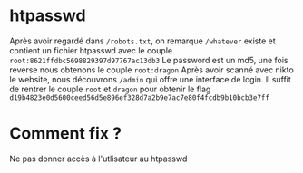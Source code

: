 # htpasswd

Après avoir regardé dans `/robots.txt`, on remarque `/whatever` existe et contient un fichier htpasswd avec le couple `root:8621ffdbc5698829397d97767ac13db3`
Le password est un md5, une fois reverse nous obtenons le couple `root:dragon`
Après avoir scanné avec nikto le website, nous découvrons `/admin` qui offre une interface de login.
Il suffit de rentrer le couple `root` et `dragon` pour obtenir le flag `d19b4823e0d5600ceed56d5e896ef328d7a2b9e7ac7e80f4fcdb9b10bcb3e7ff`

# Comment fix ?

Ne pas donner accès à l'utlisateur au htpasswd

